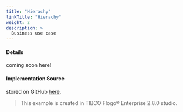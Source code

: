 ```yaml
---
title: "Hierachy"
linkTitle: "Hierachy"
weight: 2
description: >
  Business use case
---
```


#### Details
coming soon here!

#### Implementation Source
stored on GitHub [here](https://github.com/TIBCOSoftware/labs-graphbuilder-contrib/tree/master/sample-applications/hierarchy).

> This example is created in TIBCO Flogo® Enterprise 2.8.0 studio.